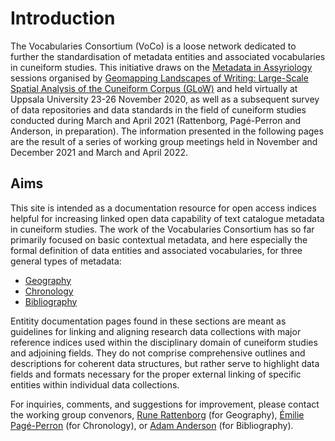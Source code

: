 # Introduction
The Vocabularies Consortium (VoCo) is a loose network dedicated to further the standardisation of metadata entities and associated vocabularies in cuneiform studies. This initiative draws on the [Metadata in Assyriology](https://www.lingfil.uu.se/research/assyriology/events#MetadatainAssyriology) sessions organised by [Geomapping Landscapes of Writing: Large-Scale Spatial Analysis of the Cuneiform Corpus (GLoW)](https://www.lingfil.uu.se/research/assyriology/glow/) and held virtually at Uppsala University 23-26 November 2020, as well as a subsequent survey of data repositories and data standards in the field of cuneiform studies conducted during March and April 2021 (Rattenborg, Pagé-Perron and Anderson, in preparation). The information presented in the following pages are the result of a series of working group meetings held in November and December 2021 and March and April 2022.

## Aims
This site is intended as a documentation resource for open access indices helpful for increasing linked open data capability of text catalogue metadata in cuneiform studies. The work of the Vocabularies Consortium has so far primarily focused on basic contextual metadata, and here especially the formal definition of data entities and associated vocabularies, for three general types of metadata:

* [Geography](./geography.md)
* [Chronology](./chronology.md)
* [Bibliography](./bibliography.md)

Entitity documentation pages found in these sections are meant as guidelines for linking and aligning research data collections with major reference indices used within the disciplinary domain of cuneiform studies and adjoining fields. They do not comprise comprehensive outlines and descriptions for coherent data structures, but rather serve to highlight data fields and formats necessary for the proper external linking of specific entities within individual data collections.

For inquiries, comments, and suggestions for improvement, please contact the working group convenors, [Rune Rattenborg](mailto:rune.rattenborg@lingfil.uu) (for Geography), [Émilie Pagé-Perron](mailto:emilie.page-perron@wolfson.ox.ac.uk) (for Chronology), or [Adam Anderson](mailto:admndrsn@berkeley.edu) (for Bibliography).



